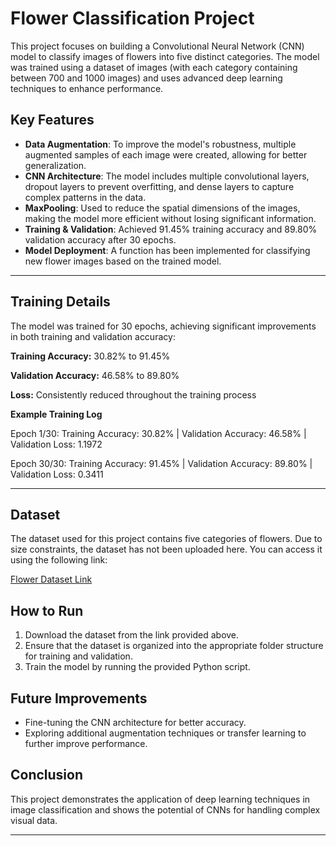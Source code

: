 # Flower Classification Project

This project focuses on building a Convolutional Neural Network (CNN) model to classify images of flowers into five distinct categories. The model was trained using a dataset of images (with each category containing between 700 and 1000 images) and uses advanced deep learning techniques to enhance performance.

## Key Features

- **Data Augmentation**: To improve the model's robustness, multiple augmented samples of each image were created, allowing for better generalization.
- **CNN Architecture**: The model includes multiple convolutional layers, dropout layers to prevent overfitting, and dense layers to capture complex patterns in the data.
- **MaxPooling**: Used to reduce the spatial dimensions of the images, making the model more efficient without losing significant information.
- **Training & Validation**: Achieved 91.45% training accuracy and 89.80% validation accuracy after 30 epochs.
- **Model Deployment**: A function has been implemented for classifying new flower images based on the trained model.
---
## **Training Details**
The model was trained for 30 epochs, achieving significant improvements in both training and validation accuracy:

 **Training Accuracy:** 30.82% to 91.45%
 
 **Validation Accuracy:** 46.58% to 89.80%
 
 **Loss:** Consistently reduced throughout the training process
 
 **Example Training Log**
 
Epoch 1/30: Training Accuracy: 30.82% | Validation Accuracy: 46.58% | Validation Loss: 1.1972

Epoch 30/30: Training Accuracy: 91.45% | Validation Accuracy: 89.80% | Validation Loss: 0.3411

---


## Dataset

The dataset used for this project contains five categories of flowers. Due to size constraints, the dataset has not been uploaded here. You can access it using the following link:

[Flower Dataset Link](<https://drive.google.com/drive/folders/1rzEFpraXXLLIGPo6F6jNEpeMOdWMgOzN>)

## How to Run

1. Download the dataset from the link provided above.
2. Ensure that the dataset is organized into the appropriate folder structure for training and validation.
3. Train the model by running the provided Python script.

## Future Improvements

- Fine-tuning the CNN architecture for better accuracy.
- Exploring additional augmentation techniques or transfer learning to further improve performance.

## Conclusion

This project demonstrates the application of deep learning techniques in image classification and shows the potential of CNNs for handling complex visual data.

---
